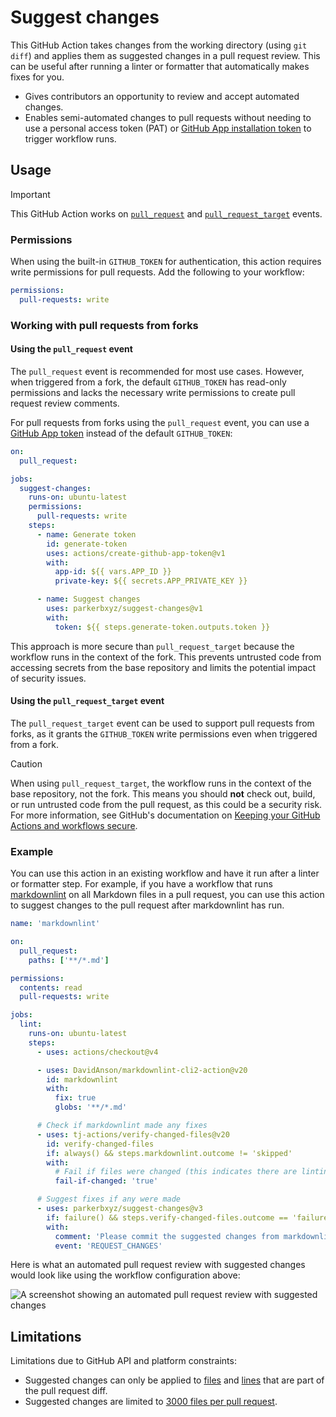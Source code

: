 # Suggest changes

This GitHub Action takes changes from the working directory (using `git diff`) and applies them as suggested changes in a pull request review. This can be useful after running a linter or formatter that automatically makes fixes for you.

- Gives contributors an opportunity to review and accept automated changes.
- Enables semi-automated changes to pull requests without needing to use a personal access token (PAT) or [GitHub App installation token](https://github.com/actions/create-github-app-token) to trigger workflow runs.

## Usage

> [!IMPORTANT]
> This GitHub Action works on [`pull_request`](https://docs.github.com/actions/using-workflows/events-that-trigger-workflows#pull_request) and [`pull_request_target`](https://docs.github.com/actions/using-workflows/events-that-trigger-workflows#pull_request_target) events.

### Permissions

When using the built-in `GITHUB_TOKEN` for authentication, this action requires write permissions for pull requests. Add the following to your workflow:

```yaml
permissions:
  pull-requests: write
```

### Working with pull requests from forks

#### Using the `pull_request` event

The `pull_request` event is recommended for most use cases. However, when triggered from a fork, the default `GITHUB_TOKEN` has read-only permissions and lacks the necessary write permissions to create pull request review comments.

For pull requests from forks using the `pull_request` event, you can use a [GitHub App token](https://docs.github.com/apps/creating-github-apps/authenticating-with-a-github-app/making-authenticated-api-requests-with-a-github-app-in-a-github-actions-workflow) instead of the default `GITHUB_TOKEN`:

```yaml
on:
  pull_request:

jobs:
  suggest-changes:
    runs-on: ubuntu-latest
    permissions:
      pull-requests: write
    steps:
      - name: Generate token
        id: generate-token
        uses: actions/create-github-app-token@v1
        with:
          app-id: ${{ vars.APP_ID }}
          private-key: ${{ secrets.APP_PRIVATE_KEY }}

      - name: Suggest changes
        uses: parkerbxyz/suggest-changes@v1
        with:
          token: ${{ steps.generate-token.outputs.token }}
```

This approach is more secure than `pull_request_target` because the workflow runs in the context of the fork. This prevents untrusted code from accessing secrets from the base repository and limits the potential impact of security issues.

#### Using the `pull_request_target` event

The `pull_request_target` event can be used to support pull requests from forks, as it grants the `GITHUB_TOKEN` write permissions even when triggered from a fork.

> [!CAUTION]
> When using `pull_request_target`, the workflow runs in the context of the base repository, not the fork. This means you should **not** check out, build, or run untrusted code from the pull request, as this could be a security risk. For more information, see GitHub's documentation on [Keeping your GitHub Actions and workflows secure](https://securitylab.github.com/research/github-actions-preventing-pwn-requests).

### Example

You can use this action in an existing workflow and have it run after a linter or formatter step. For example, if you have a workflow that runs [markdownlint](https://github.com/DavidAnson/markdownlint) on all Markdown files in a pull request, you can use this action to suggest changes to the pull request after markdownlint has run.

```yaml
name: 'markdownlint'

on:
  pull_request:
    paths: ['**/*.md']

permissions:
  contents: read
  pull-requests: write

jobs:
  lint:
    runs-on: ubuntu-latest
    steps:
      - uses: actions/checkout@v4

      - uses: DavidAnson/markdownlint-cli2-action@v20
        id: markdownlint
        with:
          fix: true
          globs: '**/*.md'

      # Check if markdownlint made any fixes
      - uses: tj-actions/verify-changed-files@v20
        id: verify-changed-files
        if: always() && steps.markdownlint.outcome != 'skipped'
        with:
          # Fail if files were changed (this indicates there are linting errors to fix)
          fail-if-changed: 'true'

      # Suggest fixes if any were made
      - uses: parkerbxyz/suggest-changes@v3
        if: failure() && steps.verify-changed-files.outcome == 'failure'
        with:
          comment: 'Please commit the suggested changes from markdownlint.'
          event: 'REQUEST_CHANGES'
```

Here is what an automated pull request review with suggested changes would look like using the workflow configuration above:

<picture>
  <source media="(prefers-color-scheme: dark)" srcset="https://github.com/parkerbxyz/suggest-changes/assets/17183625/7657671b-35ba-4609-8031-8dc88a6e75e8">
  <img alt="A screenshot showing an automated pull request review with suggested changes" src="https://github.com/parkerbxyz/suggest-changes/assets/17183625/b59e0b60-162f-47ef-8c18-4e5ea11fb175">
</picture>

## Limitations

Limitations due to GitHub API and platform constraints:

- Suggested changes can only be applied to [files](https://github.com/orgs/community/discussions/9099) and [lines](https://github.com/orgs/community/discussions/4452) that are part of the pull request diff.
- Suggested changes are limited to [3000 files per pull request](https://docs.github.com/rest/pulls/pulls?apiVersion=2022-11-28#list-pull-requests-files).
